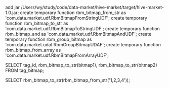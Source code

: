 add jar /Users/wy/study/code/data-market/hive-market/target/hive-market-1.0.jar;
create temporary function rbm_bitmap_from_str as 'com.data.market.udf.RbmBitmapFromStringUDF';
create temporary function rbm_bitmap_to_str as 'com.data.market.udf.RbmBitmapToStringUDF';
create temporary function rbm_bitmap_and as 'com.data.market.udf.RbmBitmapAndUDF';
create temporary function rbm_group_bitmap as 'com.data.market.udaf.RbmGroupBitmapUDAF';
create temporary function rbm_bitmap_from_array as 'com.data.market.udf.RbmBitmapFromArrayUDF';



SELECT tag_id, rbm_bitmap_to_str(bitmap1), rbm_bitmap_to_str(bitmap2)
FROM tag_bitmap;


SELECT rbm_bitmap_to_str(rbm_bitmap_from_str('1,2,3,4'));

